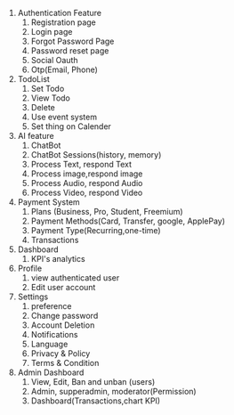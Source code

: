 <!-- Requirement -->
1. Authentication Feature
   1. Registration page
   2. Login page
   3. Forgot Password Page
   4. Password reset page
   5. Social Oauth
   6. Otp(Email, Phone)
2. TodoList
   1. Set Todo
   2. View Todo
   3. Delete
   4. Use event system 
   5. Set thing on Calender
3. AI feature
   1. ChatBot
   2. ChatBot Sessions(history, memory)
   3. Process Text, respond Text
   4. Process image,respond image
   5. Process Audio, respond Audio
   6. Process Video, respond Video
4. Payment System
   1. Plans (Business, Pro, Student, Freemium)
   2. Payment Methods(Card, Transfer, google, ApplePay)
   3. Payment Type(Recurring,one-time)
   4. Transactions
5. Dashboard
   1. KPI's analytics
6. Profile
   1. view authenticated user
   2. Edit user account
7. Settings
   1. preference
   2. Change password
   3. Account Deletion
   4. Notifications
   5. Language
   6. Privacy & Policy
   7. Terms & Condition
8. Admin Dashboard
   1. View, Edit, Ban and unban (users)
   2. Admin, supperadmin, moderator(Permission)
   3. Dashboard(Transactions,chart KPI) 
